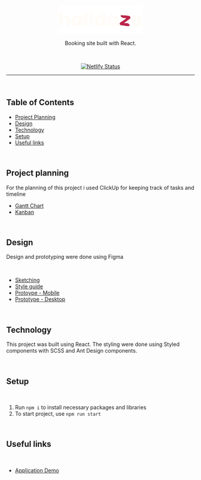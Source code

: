 <div align="center">
    <img src="./public/logo.svg">
    </br>
    <p>Booking site built with React.</p>
    </br>

[![Netlify Status](https://api.netlify.com/api/v1/badges/7aa6bb8d-3f27-402b-a005-41d87f419603/deploy-status)](https://app.netlify.com/sites/holidazenorway/deploys)

</div>

---

</br>

## Table of Contents

-   [Project Planning](https://github.com/PederZzen/projectexam2/blob/main/README.md#project-planning)
-   [Design](https://github.com/PederZzen/projectexam2/blob/main/README.md#design)
-   [Technology](https://github.com/PederZzen/projectexam2/blob/main/README.md#technology)
-   [Setup](https://github.com/PederZzen/projectexam2/blob/main/README.md#setup)
-   [Useful links](https://github.com/PederZzen/projectexam2/blob/main/README.md#useful-links)

</br>

## Project planning

For the planning of this project i used ClickUp for keeping track of tasks and timeline

-   [Gantt Chart](https://sharing.clickup.com/9004084389/g/h/8cayv55-201/dda0ddeb7f7c7b7)
-   [Kanban](https://sharing.clickup.com/9004084389/b/h/5-90040515181-2/4edaafc678583a0)

</br>

## Design

Design and prototyping were done using Figma

</br>

-   [Sketching](https://www.figma.com/file/LqyHVPs3nJwErvMk8V2VH5/Untitled?type=design&node-id=0%3A1&t=ivBFxbdzLJJqoqit-1)
-   [Style guide](https://www.figma.com/file/LqyHVPs3nJwErvMk8V2VH5/Untitled?type=design&node-id=12%3A1613&t=ivBFxbdzLJJqoqit-1)
-   [Protoype - Mobile](https://www.figma.com/file/LqyHVPs3nJwErvMk8V2VH5/Untitled?type=design&node-id=37%3A1584&t=ivBFxbdzLJJqoqit-1)
-   [Prototype - Desktop](https://www.figma.com/file/LqyHVPs3nJwErvMk8V2VH5/Untitled?type=design&node-id=12%3A1229&t=ivBFxbdzLJJqoqit-1)

<br>

## Technology

This project was built using React. The styling were done using Styled components with SCSS and Ant Design components.

</br>

## Setup

</br>

1. Run `npm i` to install necessary packages and libraries
2. To start project, use `npm run start`

</br>

## Useful links

</br>

-   [Application Demo](https://holidazenorway.netlify.app/)
